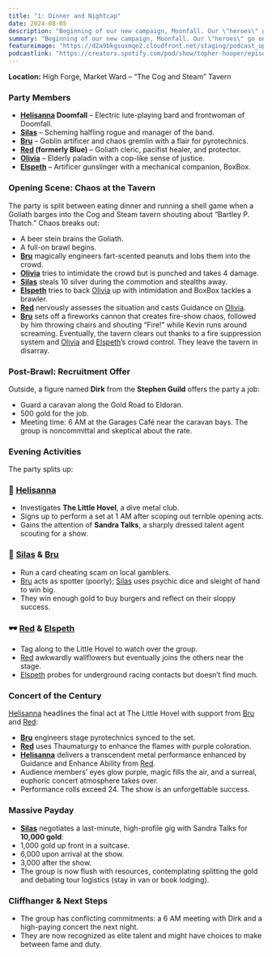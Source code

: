 ```yaml
---
title: "1: Dinner and Nightcap"
date: 2024-08-05
description: "Beginning of our new campaign, Moonfall. Our \"heroes\" go on a night out into the city of Highforge."
summary: "Beginning of our new campaign, Moonfall. Our \"heroes\" go on a night out into the city of Highforge."
featureimage: "https://d2a9bkgsuxmqe2.cloudfront.net/staging/podcast_uploaded_episode400/41448639/41448639-1722888138489-a7a4bde8e442a.jpg"
podcastlink: "https://creators.spotify.com/pod/show/topher-hooper/episodes/C4-E1-Dinner-and-Nightcap-e2mrnbk"
---
```


**Location:** High Forge, Market Ward – “The Cog and Steam” Tavern
### Party Members
- **[Helisanna](/player-characters/helisanna) Doomfall** – Electric lute-playing bard and frontwoman of Doomfall.
- **[Silas](/player-characters/silas)** – Scheming halfling rogue and manager of the band.
- **[Bru](/player-characters/bru)** – Goblin artificer and chaos gremlin with a flair for pyrotechnics.
- **[Red](/player-characters/red) (formerly Blue)** – Goliath cleric, pacifist healer, and protector.
- **[Olivia](/player-characters/olivia)** – Elderly paladin with a cop-like sense of justice.
- **[Elspeth](/player-characters/elspeth)** – Artificer gunslinger with a mechanical companion, BoxBox.
### Opening Scene: Chaos at the Tavern
The party is split between eating dinner and running a shell game when a Goliath barges into the Cog and Steam tavern shouting about “Bartley P. Thatch.” Chaos breaks out:
- A beer stein brains the Goliath.
- A full-on brawl begins.
- **[Bru](/player-characters/bru)** magically engineers fart-scented peanuts and lobs them into the crowd.
- **[Olivia](/player-characters/olivia)** tries to intimidate the crowd but is punched and takes 4 damage.
- **[Silas](/player-characters/silas)** steals 10 silver during the commotion and stealths away.
- **[Elspeth](/player-characters/elspeth)** tries to back [Olivia](/player-characters/olivia) up with intimidation and BoxBox tackles a brawler.
- **[Red](/player-characters/red)** nervously assesses the situation and casts Guidance on [Olivia](/player-characters/olivia).
- **[Bru](/player-characters/bru)** sets off a fireworks cannon that creates fire-show chaos, followed by him throwing chairs and shouting “Fire!” while Kevin runs around screaming.
Eventually, the tavern clears out thanks to a fire suppression system and [Olivia](/player-characters/olivia) and [Elspeth](/player-characters/elspeth)’s crowd control. They leave the tavern in disarray.
### Post-Brawl: Recruitment Offer
Outside, a figure named **Dirk** from the **Stephen Guild** offers the party a job:
- Guard a caravan along the Gold Road to Eldoran.
- 500 gold for the job.
- Meeting time: 6 AM at the Garages Café near the caravan bays.
The group is noncommittal and skeptical about the rate.
### Evening Activities
The party splits up:
### 🎸 [Helisanna](/player-characters/helisanna)
- Investigates **The Little Hovel**, a dive metal club.
- Signs up to perform a set at 1 AM after scoping out terrible opening acts.
- Gains the attention of **Sandra Talks**, a sharply dressed talent agent scouting for a show.
### 🎲 [Silas](/player-characters/silas) & [Bru](/player-characters/bru)
- Run a card cheating scam on local gamblers.
- [Bru](/player-characters/bru) acts as spotter (poorly); [Silas](/player-characters/silas) uses psychic dice and sleight of hand to win big.
- They win enough gold to buy burgers and reflect on their sloppy success.
### 🕶️ [Red](/player-characters/red) & [Elspeth](/player-characters/elspeth)
- Tag along to the Little Hovel to watch over the group.
- [Red](/player-characters/red) awkwardly wallflowers but eventually joins the others near the stage.
- [Elspeth](/player-characters/elspeth) probes for underground racing contacts but doesn’t find much.
### Concert of the Century
[Helisanna](/player-characters/helisanna) headlines the final act at The Little Hovel with support from [Bru](/player-characters/bru) and [Red](/player-characters/red):
- **[Bru](/player-characters/bru)** engineers stage pyrotechnics synced to the set.
- **[Red](/player-characters/red)** uses Thaumaturgy to enhance the flames with purple coloration.
- **[Helisanna](/player-characters/helisanna)** delivers a transcendent metal performance enhanced by Guidance and Enhance Ability from [Red](/player-characters/red).
- Audience members’ eyes glow purple, magic fills the air, and a surreal, euphoric concert atmosphere takes over.
- Performance rolls exceed 24. The show is an unforgettable success.
### Massive Payday
- **[Silas](/player-characters/silas)** negotiates a last-minute, high-profile gig with Sandra Talks for **10,000 gold**:
- 1,000 gold up front in a suitcase.
- 6,000 upon arrival at the show.
- 3,000 after the show.
- The group is now flush with resources, contemplating splitting the gold and debating tour logistics (stay in van or book lodging).
### Cliffhanger & Next Steps
- The group has conflicting commitments: a 6 AM meeting with Dirk and a high-paying concert the next night.
- They are now recognized as elite talent and might have choices to make between fame and duty.
